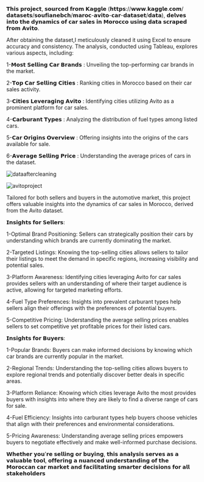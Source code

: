 


𝗧𝗵𝗶𝘀 𝗽𝗿𝗼𝗷𝗲𝗰𝘁, 𝘀𝗼𝘂𝗿𝗰𝗲𝗱 𝗳𝗿𝗼𝗺 𝗞𝗮𝗴𝗴𝗹𝗲 (𝗵𝘁𝘁𝗽𝘀://𝘄𝘄𝘄.𝗸𝗮𝗴𝗴𝗹𝗲.𝗰𝗼𝗺/𝗱𝗮𝘁𝗮𝘀𝗲𝘁𝘀/𝘀𝗼𝘂𝗳𝗶𝗮𝗻𝗲𝗯𝗰𝗵/𝗺𝗮𝗿𝗼𝗰-𝗮𝘃𝗶𝘁𝗼-𝗰𝗮𝗿-𝗱𝗮𝘁𝗮𝘀𝗲𝘁/𝗱𝗮𝘁𝗮), 𝗱𝗲𝗹𝘃𝗲𝘀 𝗶𝗻𝘁𝗼 𝘁𝗵𝗲 𝗱𝘆𝗻𝗮𝗺𝗶𝗰𝘀 𝗼𝗳 𝗰𝗮𝗿 𝘀𝗮𝗹𝗲𝘀 𝗶𝗻 𝗠𝗼𝗿𝗼𝗰𝗰𝗼 𝘂𝘀𝗶𝗻𝗴 𝗱𝗮𝘁𝗮 𝘀𝗰𝗿𝗮𝗽𝗲𝗱 𝗳𝗿𝗼𝗺 𝗔𝘃𝗶𝘁𝗼.

After obtaining the dataset,I meticulously cleaned it using Excel to ensure accuracy and consistency. The analysis, conducted using Tableau, explores various aspects, including:

1-𝗠𝗼𝘀𝘁 𝗦𝗲𝗹𝗹𝗶𝗻𝗴 𝗖𝗮𝗿 𝗕𝗿𝗮𝗻𝗱𝘀 : Unveiling the top-performing car brands in the market.

2-𝗧𝗼𝗽 𝗖𝗮𝗿 𝗦𝗲𝗹𝗹𝗶𝗻𝗴 𝗖𝗶𝘁𝗶𝗲𝘀 : Ranking cities in Morocco based on their car sales activity.

3-𝗖𝗶𝘁𝗶𝗲𝘀 𝗟𝗲𝘃𝗲𝗿𝗮𝗴𝗶𝗻𝗴 𝗔𝘃𝗶𝘁𝗼 : Identifying cities utilizing Avito as a prominent platform for car sales.

4-𝗖𝗮𝗿𝗯𝘂𝗿𝗮𝗻𝘁 𝗧𝘆𝗽𝗲𝘀 : Analyzing the distribution of fuel types among listed cars.

5-𝗖𝗮𝗿 𝗢𝗿𝗶𝗴𝗶𝗻𝘀 𝗢𝘃𝗲𝗿𝘃𝗶𝗲𝘄 : Offering insights into the origins of the cars available for sale.

6-𝗔𝘃𝗲𝗿𝗮𝗴𝗲 𝗦𝗲𝗹𝗹𝗶𝗻𝗴 𝗣𝗿𝗶𝗰𝗲 : Understanding the average prices of cars in the dataset.

![dataaftercleaning](https://github.com/pizzo54/Avito-Car-Sales-Analysis/assets/87623142/fe2c801d-712f-4bf1-9769-904b9d3879fd)




![avitoproject](https://github.com/pizzo54/Avito-Car-Sales-Analysis/assets/87623142/fd8fd31f-e775-495a-ac74-a0572fe80f47)


Tailored for both sellers and buyers in the automotive market, this project offers valuable insights into the dynamics of car sales in Morocco, derived from the Avito dataset.

𝗜𝗻𝘀𝗶𝗴𝗵𝘁𝘀 𝗳𝗼𝗿 𝗦𝗲𝗹𝗹𝗲𝗿𝘀:


1-Optimal Brand Positioning: Sellers can strategically position their cars by understanding which brands are currently dominating the market.

2-Targeted Listings: Knowing the top-selling cities allows sellers to tailor their listings to meet the demand in specific regions, increasing visibility and potential sales.

3-Platform Awareness: Identifying cities leveraging Avito for car sales provides sellers with an understanding of where their target audience is active, allowing for targeted marketing efforts.

4-Fuel Type Preferences: Insights into prevalent carburant types help sellers align their offerings with the preferences of potential buyers.

5-Competitive Pricing: Understanding the average selling prices enables sellers to set competitive yet profitable prices for their listed cars.

𝗜𝗻𝘀𝗶𝗴𝗵𝘁𝘀 𝗳𝗼𝗿 𝗕𝘂𝘆𝗲𝗿𝘀:


1-Popular Brands: Buyers can make informed decisions by knowing which car brands are currently popular in the market.

2-Regional Trends: Understanding the top-selling cities allows buyers to explore regional trends and potentially discover better deals in specific areas.

3-Platform Reliance: Knowing which cities leverage Avito the most provides buyers with insights into where they are likely to find a diverse range of cars for sale.

4-Fuel Efficiency: Insights into carburant types help buyers choose vehicles that align with their preferences and environmental considerations.

5-Pricing Awareness: Understanding average selling prices empowers buyers to negotiate effectively and make well-informed purchase decisions.

𝗪𝗵𝗲𝘁𝗵𝗲𝗿 𝘆𝗼𝘂'𝗿𝗲 𝘀𝗲𝗹𝗹𝗶𝗻𝗴 𝗼𝗿 𝗯𝘂𝘆𝗶𝗻𝗴, 𝘁𝗵𝗶𝘀 𝗮𝗻𝗮𝗹𝘆𝘀𝗶𝘀 𝘀𝗲𝗿𝘃𝗲𝘀 𝗮𝘀 𝗮 𝘃𝗮𝗹𝘂𝗮𝗯𝗹𝗲 𝘁𝗼𝗼𝗹, 𝗼𝗳𝗳𝗲𝗿𝗶𝗻𝗴 𝗮 𝗻𝘂𝗮𝗻𝗰𝗲𝗱 𝘂𝗻𝗱𝗲𝗿𝘀𝘁𝗮𝗻𝗱𝗶𝗻𝗴 𝗼𝗳 𝘁𝗵𝗲 𝗠𝗼𝗿𝗼𝗰𝗰𝗮𝗻 𝗰𝗮𝗿 𝗺𝗮𝗿𝗸𝗲𝘁 𝗮𝗻𝗱 𝗳𝗮𝗰𝗶𝗹𝗶𝘁𝗮𝘁𝗶𝗻𝗴 𝘀𝗺𝗮𝗿𝘁𝗲𝗿 𝗱𝗲𝗰𝗶𝘀𝗶𝗼𝗻𝘀 𝗳𝗼𝗿 𝗮𝗹𝗹 𝘀𝘁𝗮𝗸𝗲𝗵𝗼𝗹𝗱𝗲𝗿𝘀
